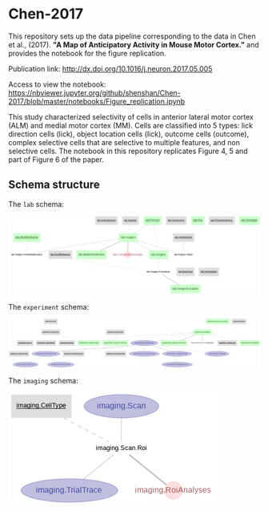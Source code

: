 # Chen-2017

This repository sets up the data pipeline corresponding to the data in Chen et al., (2017). **"A Map of Anticipatory Activity in Mouse Motor Cortex."** and provides the notebook for the figure replication.

Publication link: http://dx.doi.org/10.1016/j.neuron.2017.05.005

Access to view the notebook: https://nbviewer.jupyter.org/github/shenshan/Chen-2017/blob/master/notebooks/Figure_replication.ipynb

This study characterized selectivity of cells in anterior lateral motor cortex (ALM) and medial motor cortex (MM). Cells are classified into 5 types: lick direction cells (lick), object location cells (lick), outcome cells (outcome), complex selective cells that are selective to multiple features, and non selective cells. The notebook in this repository replicates Figure 4, 5 and part of Figure 6 of the paper.

## Schema structure

The `lab` schema:

![lab schema](images/lab.png)

The `experiment` schema:

![experiment schema](images/experiment.png)

The `imaging` schema:

![imaging schema](images/imaging.png)
